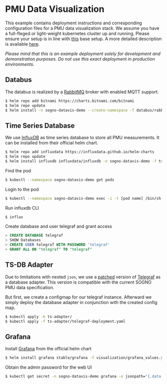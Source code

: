 # PMU Data Visualization 

This example contains deployment instructions and corresponding configuration files for a PMU data visualization stack.
We assume you have a full-fleged or light-weight kubernetes cluster up and running. 
Please ensure your setup is in line with [this](https://sogno-platform.github.io/docs/getting-started/single-node/) base setup.
A more detailed description is available [here](https://sogno-platform.github.io/docs/).

*Please mind that this is an example deployment solely for development and demonstration purposes.
Do not use this exact deployment in production environments.*

## Databus

The databus is realized by a [RabbitMQ](https://www.rabbitmq.com/) broker with enabled MQTT support.

```bash
$ helm repo add bitnami https://charts.bitnami.com/bitnami
$ helm repo update
$ helm install -n sogno-datavis-demo --create-namespace -f databus/rabbitmq_values.yaml rabbitmq bitnami/rabbitmq
```

## Time Series Database

We use [InfluxDB](https://www.influxdata.com/products/influxdb/) as time series database to store all PMU measurements.
It can be installed from their official helm chart.

```bash
$ helm repo add influxdata https://influxdata.github.io/helm-charts
$ helm repo update
$ helm install influxdb influxdata/influxdb -n sogno-datavis-demo -f ts-database/influxdb-helm-values.yaml
```

Find the pod

```bash
$ kubectl --namespace sogno-datavis-demo get pods
```

Login to the pod

```bash
$ kubectl --namespace sogno-datavis-demo exec -i -t [pod name] /bin/sh
```


Run influxdb CLI

```bash
$ influx
```

Create database and user telegraf and grant access

```sql
> CREATE DATABASE telegraf
> SHOW Databases
> CREATE USER telegraf WITH PASSWORD 'telegraf'
> GRANT ALL ON "telegraf" TO "telegraf"
```

## TS-DB Adapter
 Due to limitations with nested `json`, we use a [patched](https://hub.docker.com/r/rwthacs/telegraf-sogno) version of [Telegraf](https://www.influxdata.com/time-series-platform/telegraf/) as a database adapter.
 This version is compatible with the current SOGNO PMU data specification.

But first, we create a configmap for our telegraf instance. 
Afterward we simply deploy the database adapter in conjunction with the created config map.

```bash
$ kubectl apply -k ts-adapter/
$ kubectl apply -f ts-adapter/telegraf-deployment.yaml
```

## Grafana

Install [Grafana](https://grafana.com/) from the official helm chart

```bash
$ helm install grafana stable/grafana -f visualization/grafana_values.yaml
```

Obtain the admin password for the web UI

```bash
$ kubectl get secret -n sogno-datavis-demo grafana -o jsonpath="{.data.admin-password}" | base64 --decode ; echo
```

